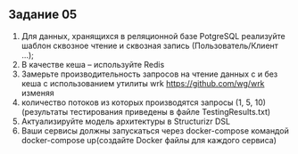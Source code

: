 ## Задание 05

1. Для данных, хранящихся в реляционной базе PotgreSQL реализуйте шаблон сквозное чтение и сквозная запись (Пользователь/Клиент …);
2. В качестве кеша – используйте Redis
3. Замерьте производительность запросов на чтение данных с и без кеша с использованием утилиты wrk https://github.com/wg/wrk изменяя
4. количество потоков из которых производятся запросы (1, 5, 10) (результаты тестирования приведены в файле TestingResults.txt)
5. Актуализируйте модель архитектуры в Structurizr DSL
6. Ваши сервисы должны запускаться через docker-compose командой docker-compose up(создайте Docker файлы для каждого сервиса)

